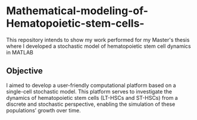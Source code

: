 # Mathematical-modeling-of-Hematopoietic-stem-cells-
This repository intends to show my work performed for my Master's thesis where I developed a stochastic model of hematopoietic stem cell dynamics in MATLAB 

## Objective 
I aimed to develop a user-friendly computational platform based on a single-cell stochastic model. This platform serves to investigate the dynamics of hematopoietic stem cells (LT-HSCs and ST-HSCs) from a discrete and stochastic perspective, enabling the simulation of these populations’ growth over time.






